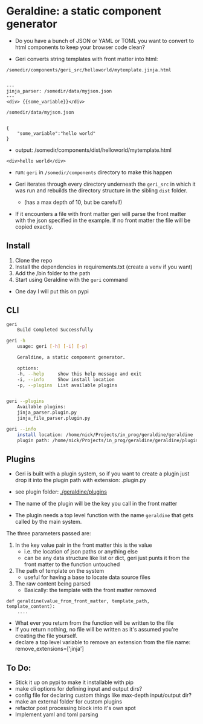 # Geraldine: a static component generator

* Do you have a bunch of JSON or YAML or TOML you want to convert to html components to keep your browser code clean?

* Geri converts string templates with front matter into html:


```
/somedir/components/geri_src/helloworld/mytemplate.jinja.html


---
jinja_parser: /somedir/data/myjson.json
---
<div> {{some_variable}}</div>

```

```
/somedir/data/myjson.json


{
    "some_variable":"hello world"
}
```

* output:
/somedir/components/dist/helloworld/mytemplate.html

```
<div>hello world</div>
```


* run: `geri` in `/somedir/components` directory to make this happen

* Geri iterates through every directory underneath the `geri_src` in which it was run and rebuilds the directory structure in the sibling `dist` folder.
    * (has a max depth of 10, but be careful!)
* If it encounters a file with front matter geri will parse the front matter with the json specified in the example. If no front matter the file will be copied exactly. 

## Install
1. Clone the repo
2. Install the dependencies in requirements.txt (create a venv if you want)
3. Add the /bin folder to the path
4. Start using Geraldine with the `geri` command

* One day I will put this on pypi

## CLI
```bash
geri
    Build Completed Successfully

geri -h
    usage: geri [-h] [-i] [-p]

    Geraldine, a static component generator.

    options:
    -h, --help     show this help message and exit
    -i, --info     Show install location
    -p, --plugins  List available plugins


geri --plugins
    Available plugins:
    jinja_parser.plugin.py
    jinja_file_parser.plugin.py

geri --info
    install location: /home/nick/Projects/in_prog/geraldine/geraldine
    plugin path: /home/nick/Projects/in_prog/geraldine/geraldine/plugins

```



## Plugins

* Geri is built with a plugin system, so if you want to create a plugin just drop it into the plugin path with extension: .plugin.py 

* see plugin folder: [./geraldine/plugins](./geraldine/plugins)

* The name of the plugin will be the key you call in the front matter

* The plugin needs a top level function with the name `geraldine` that gets called by the main system.

The three parameters passed are:
1. In the key value pair in the front matter this is the value
    * i.e. the location of json paths or anything else
    * can be any data structure like list or dict, geri just punts it from the front matter to the function untouched
2. The path of template on the system
    * useful for having a base to locate data source files
3. The raw content being parsed
    * Basically: the template with the front matter removed

```
def geraldine(value_from_front_matter, template_path, template_content):
    ....
```


* What ever you return from the function will be written to the file
* If you return nothing, no file will be written as it's assumed you're creating the file yourself.
* declare a top level variable to remove an extension from the file name: remove_extensions=['jinja'] 


## To Do:
* Stick it up on pypi to make it installable with pip
* make cli options for defining input and output dirs?
* config file for declaring custom things like max-depth input/output dir?
* make an external folder for custom plugins
* refactor post processing block into it's own spot
* Implement yaml and toml parsing